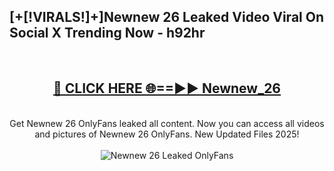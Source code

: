<h2>[+[!VIRALS!]+]Newnew 26 Leaked Video Viral On Social X Trending Now - h92hr</h2>
<br>
<div align="center">
<h2><a href="https://libra.edu.pl?Newnew_26" rel="nofollow">🔴 CLICK HERE 🌐==►► Newnew_26</a></h2>
<br>
Get Newnew 26 OnlyFans leaked all content. Now you can access all videos and pictures of Newnew 26 OnlyFans. New Updated Files 2025!
<br>
<br>
<a href="https://libra.edu.pl?Newnew_26" rel="nofollow" data-target="animated-image.originalLink"><img src="https://i.ibb.co.com/WyWwxjT/player-gif2.gif" alt="Newnew 26 Leaked OnlyFans" style="max-width: 100%; display: inline-block;" data-target="animated-image.originalImage"></a>
</div>
<br>